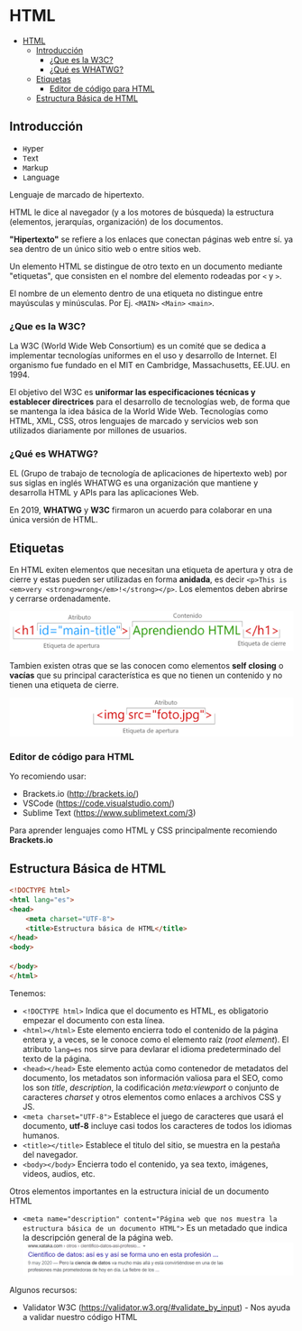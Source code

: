 # HTML

- [HTML](#html)
  - [Introducción](#introducción)
    - [¿Que es la W3C?](#que-es-la-w3c)
    - [¿Qué es WHATWG?](#qué-es-whatwg)
  - [Etiquetas](#etiquetas)
    - [Editor de código para HTML](#editor-de-código-para-html)
  - [Estructura Básica de HTML](#estructura-básica-de-html)

## Introducción

* `H`yper
* `T`ext
* `M`arkup
* `L`anguage

Lenguaje de marcado de hipertexto.

HTML le dice al navegador (y a los motores de búsqueda) la estructura (elementos, jerarquías, organización) de los documentos.

**"Hipertexto"** se refiere a los enlaces que conectan páginas web entre sí. ya sea dentro de un único sitio web o entre sitios web.

Un elemento HTML se distingue de otro texto en un documento mediante "etiquetas", que consisten en el nombre del elemento rodeadas por `<` y `>`.

El nombre de un elemento dentro de una etiqueta no distingue entre mayúsculas y minúsculas. Por Ej. `<MAIN>` `<Main>` `<main>`.

### ¿Que es la W3C?

La W3C (World Wide Web Consortium) es un comité que se dedica a implementar tecnologías uniformes en el uso y desarrollo de Internet. El organismo fue fundado en el MIT en Cambridge, Massachusetts, EE.UU. en 1994.

El objetivo del W3C es **uniformar las especificaciones técnicas y establecer directrices** para el desarrollo de tecnologías web, de forma que se mantenga la idea básica de la World Wide Web. Tecnologías como HTML, XML, CSS, otros lenguajes de marcado y servicios web son utilizados diariamente por millones de usuarios.

### ¿Qué es WHATWG?

EL (Grupo de trabajo de tecnología de aplicaciones de hipertexto web) por sus siglas en inglés WHATWG es una organización que mantiene y desarrolla HTML y APIs para las aplicaciones Web.

En 2019, **WHATWG** y **W3C** firmaron un acuerdo para colaborar en una única versión de HTML.

## Etiquetas

En HTML exiten elementos que necesitan una etiqueta de apertura y otra de cierre y estas pueden ser utilizadas en forma **anidada**, es decir `<p>This is <em>very <strong>wrong</em>!</strong></p>`. Los elementos deben abrirse y cerrarse ordenadamente.

![Elementos con etiquetas de cierre y apertura](./img/etiqueta.png)

Tambien existen otras que se las conocen como elementos **self closing** o **vacías** que su principal característica es que no tienen un contenido y no tienen una etiqueta de cierre.

![Elementos vacíos](./img/etiqueta2.png)

### Editor de código para HTML

Yo recomiendo usar:
* Brackets.io (http://brackets.io/)
* VSCode (https://code.visualstudio.com/)
* Sublime Text (https://www.sublimetext.com/3)

Para aprender lenguajes como HTML y CSS principalmente recomiendo **Brackets.io**

## Estructura Básica de HTML

```html
<!DOCTYPE html>
<html lang="es">
<head>
    <meta charset="UTF-8">
    <title>Estructura básica de HTML</title>
</head>
<body>

</body>
</html>
```
Tenemos:

* `<!DOCTYPE html>` Indica que el documento es HTML, es obligatorio empezar el documento con esta línea.
* `<html></html>` Este elemento encierra todo el contenido de la página entera y, a veces, se le conoce como el elemento raíz (*root element*). El atributo `lang=es` nos sirve para devlarar el idioma predeterminado del texto de la página.
* `<head></head>` Este elemento actúa como contenedor de metadatos del documento, los metadatos son información valiosa para el SEO, como los son *title*, *description*, la codificación *meta:viewport* o conjunto de caracteres *charset* y otros elementos como enlaces a archivos CSS y JS.
* `<meta charset="UTF-8">` Establece el juego de caracteres que usará el documento, **utf-8** incluye casi todos los caracteres de todos los idiomas humanos.
* `<title></title>` Establece el titulo del sitio, se muestra en la pestaña del navegador.
* `<body></body>` Encierra todo el contenido, ya sea texto, imágenes, videos, audios, etc.

Otros elementos importantes en la estructura inicial de un documento HTML

* `<meta name="description" content="Página web que nos muestra la estructura básica de un documento HTML">` Es un metadado que indica la descripción general de la página web.
  ![Resultado de usar un meta description](./img/metadesc.png)

Algunos recursos:
* Validator W3C (https://validator.w3.org/#validate_by_input) - Nos ayuda a validar nuestro código HTML

























<br><br><br><br><br><br><br><br><br><br><br><br><br><br><br>


